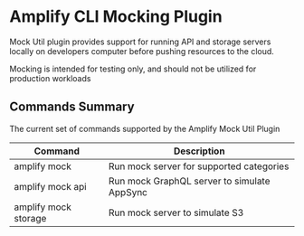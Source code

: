 # Amplify CLI Mocking Plugin
Mock Util plugin provides support for running API and storage servers locally on developers computer before pushing resources to the cloud.

Mocking is intended for testing only, and should not be utilized for production workloads

## Commands Summary

The current set of commands supported by the Amplify Mock  Util Plugin

| Command              | Description |
| --- | --- |
| amplify mock | Run mock server for supported categories   |
| amplify mock api | Run mock GraphQL server to simulate AppSync  |
| amplify mock storage | Run mock server to simulate S3  |

